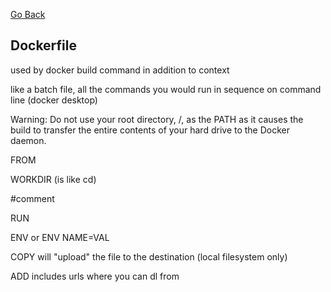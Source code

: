 [Go Back](../README.md)


## Dockerfile

used by docker build command 
in addition to context 

like a batch file, all the commands you would run in sequence on command line (docker desktop)

Warning: Do not use your root directory, /,
as the PATH as it causes the build to transfer the entire contents of your hard drive to the Docker daemon.

FROM <name of image> 

WORKDIR <path>
(is like cd)

#comment

RUN <name of executable> 

ENV <environment variable> <value>
or ENV NAME=VAL

COPY <src> <dest> will "upload" the file to the destination (local filesystem only)

ADD <src> <dest> includes urls where you can dl from 
